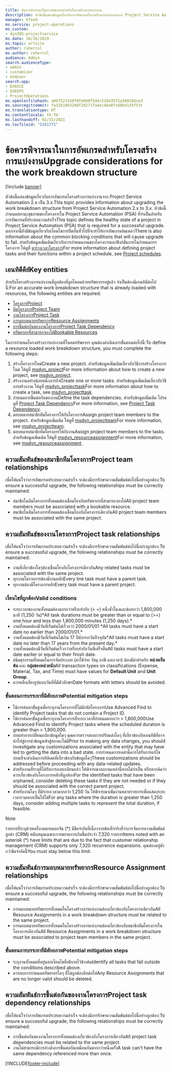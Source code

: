```yaml
---
title: ข้อควรพิจารณาในการอัพเกรดสำหรับโครงสร้างการแบ่งงาน
description: หัวข้อนี้แสดงข้อมูลเกี่ยวกับการอัพเกรดโครงสร้างการแบ่งงานจาก Project Service Automation 2.x เป็น 3.x.
manager: kfend
ms.service: project-operations
ms.custom:
- dyn365-projectservice
ms.date: 10/18/2019
ms.topic: article
author: ruhercul
ms.author: ruhercul
audience: Admin
search.audienceType:
- admin
- customizer
- enduser
search.app:
- D365CE
- D365PS
- ProjectOperations
ms.openlocfilehash: a067521410f0fe0d8f5d4c510a35f2a3b018dce3
ms.sourcegitcommit: fa32b1893286f20271fa4ec4be8fc68bd135f53c
ms.translationtype: HT
ms.contentlocale: th-TH
ms.lasthandoff: 02/15/2021
ms.locfileid: "5281771"
---
```

# <a name="upgrade-considerations-for-the-work-breakdown-structure"></a><span data-ttu-id="87e2e-103">ข้อควรพิจารณาในการอัพเกรดสำหรับโครงสร้างการแบ่งงาน</span><span class="sxs-lookup"><span data-stu-id="87e2e-103">Upgrade considerations for the work breakdown structure</span></span>

[!include [banner](../includes/psa-now-project-operations.md)]

<span data-ttu-id="87e2e-104">หัวข้อนี้แสดงข้อมูลเกี่ยวกับการอัพเกรดโครงสร้างการแบ่งงานจาก Project Service Automation 2.x เป็น 3.x.</span><span class="sxs-lookup"><span data-stu-id="87e2e-104">This topic provides information about upgrading the work breakdown structure from Project Service Automation 2.x to 3.x.</span></span> <span data-ttu-id="87e2e-105">หัวข้อนี้กำหนดสถานะสุขภาพของโครงการใน Project Service Automation (PSA) ที่จำเป็นสำหรับการอัพเกรดที่ประสบความสำเร็จ</span><span class="sxs-lookup"><span data-stu-id="87e2e-105">This topic defines the healthy state of a project in Project Service Automation (PSA) that is required for a successful upgrade.</span></span> <span data-ttu-id="87e2e-106">นอกจากนี้ยังมีข้อมูลเกี่ยวกับเงื่อนไขการปิดกั้นทั่วไปที่จะทำให้การอัพเกรดล้มเหลว</span><span class="sxs-lookup"><span data-stu-id="87e2e-106">There is also information about the common blocking conditions that will cause upgrade to fail.</span></span> <span data-ttu-id="87e2e-107">สำหรับข้อมูลเพิ่มเติมเกี่ยวกับการกำหนดงานของโครงการและฟังก์ชันภายในกำหนดการโครงการ ให้ดูที่ [ตารางเวลาโครงการ](project-creating.md)</span><span class="sxs-lookup"><span data-stu-id="87e2e-107">For more information about defining project tasks and their functions within a project schedule, see [Project schedules](project-creating.md).</span></span>

## <a name="key-entities"></a><span data-ttu-id="87e2e-108">เอนทิตีคีย์</span><span class="sxs-lookup"><span data-stu-id="87e2e-108">Key entities</span></span>
<span data-ttu-id="87e2e-109">สำหรับโครงสร้างการแบ่งงานที่ถูกต้องที่ถูกโหลดด้วยทรัพยากรอยู่แล้ว จำเป็นต้องมีเอนทิตีต่อไปนี้:</span><span class="sxs-lookup"><span data-stu-id="87e2e-109">For an accurate work breakdown structure that is already loaded with resources, the following entities are required:</span></span>

- [<span data-ttu-id="87e2e-110">โครงการ</span><span class="sxs-lookup"><span data-stu-id="87e2e-110">Project</span></span>](https://docs.microsoft.com/dynamics365/customerengagement/on-premises/developer/entities/msdyn_project)
- [<span data-ttu-id="87e2e-111">ทีมโครงการ</span><span class="sxs-lookup"><span data-stu-id="87e2e-111">Project Team</span></span>](https://docs.microsoft.com/dynamics365/customerengagement/on-premises/developer/entities/msdyn_projectteam)
- [<span data-ttu-id="87e2e-112">งานโครงการ</span><span class="sxs-lookup"><span data-stu-id="87e2e-112">Project Task</span></span>](https://docs.microsoft.com/dynamics365/customerengagement/on-premises/developer/entities/msdyn_projecttask)
- [<span data-ttu-id="87e2e-113">การมอบหมายทรัพยากร</span><span class="sxs-lookup"><span data-stu-id="87e2e-113">Resource Assignments</span></span>](https://docs.microsoft.com/dynamics365/customerengagement/on-premises/developer/entities/msdyn_resourceassignment)
- [<span data-ttu-id="87e2e-114">การขึ้นต่อกันของงานโครงการ</span><span class="sxs-lookup"><span data-stu-id="87e2e-114">Project Task Dependency</span></span>](https://docs.microsoft.com/dynamics365/customerengagement/on-premises/developer/entities/msdyn_projecttaskdependency)
- [<span data-ttu-id="87e2e-115">ทรัพยากรที่สามารถจองได้</span><span class="sxs-lookup"><span data-stu-id="87e2e-115">Bookable Resources</span></span>](https://docs.microsoft.com/dynamics365/customerengagement/on-premises/developer/entities/bookableresource)

<span data-ttu-id="87e2e-116">ในการกำหนดโครงสร้างการแบ่งงานที่โหลดทรัพยากร คุณต้องดำเนินการขั้นตอนต่อไปนี้:</span><span class="sxs-lookup"><span data-stu-id="87e2e-116">To define a resource loaded work breakdown structure, you must complete the following steps:</span></span>

1. <span data-ttu-id="87e2e-117">สร้างโครงการใหม่</span><span class="sxs-lookup"><span data-stu-id="87e2e-117">Create a new project.</span></span> <span data-ttu-id="87e2e-118">สำหรับข้อมูลเพิ่มเติมเกี่ยวกับวิธีการสร้างโครงการใหม่ ให้ดูที่ [msdyn_project](https://docs.microsoft.com/dynamics365/customerengagement/on-premises/developer/entities/msdyn_project)</span><span class="sxs-lookup"><span data-stu-id="87e2e-118">For more information about how to create a new project, see [msdyn_project](https://docs.microsoft.com/dynamics365/customerengagement/on-premises/developer/entities/msdyn_project).</span></span>
2. <span data-ttu-id="87e2e-119">สร้างงานอย่างน้อยหนึ่งภารกิจ</span><span class="sxs-lookup"><span data-stu-id="87e2e-119">Create one or more tasks.</span></span> <span data-ttu-id="87e2e-120">สำหรับข้อมูลเพิ่มเติมเกี่ยวกับวิธีการสร้างงาน ให้ดูที่ [msdyn_projecttask](https://docs.microsoft.com/dynamics365/customerengagement/on-premises/developer/entities/msdyn_projecttask)</span><span class="sxs-lookup"><span data-stu-id="87e2e-120">For more information about how to create a task, see [msdyn_projecttask](https://docs.microsoft.com/dynamics365/customerengagement/on-premises/developer/entities/msdyn_projecttask).</span></span>
3. <span data-ttu-id="87e2e-121">กำหนดการขึ้นต่อกันของงาน</span><span class="sxs-lookup"><span data-stu-id="87e2e-121">Define the task dependencies.</span></span> <span data-ttu-id="87e2e-122">สำหรับข้อมูลเพิ่มเติม โปรดดูที่ [Project Task Dependency](https://docs.microsoft.com/dynamics365/customerengagement/on-premises/developer/entities/msdyn_projecttaskdependency)</span><span class="sxs-lookup"><span data-stu-id="87e2e-122">For more information, see [Project Task Dependency](https://docs.microsoft.com/dynamics365/customerengagement/on-premises/developer/entities/msdyn_projecttaskdependency).</span></span>
4. <span data-ttu-id="87e2e-123">มอบหมายสมาชิกทีมโครงการให้กับโครงการ</span><span class="sxs-lookup"><span data-stu-id="87e2e-123">Assign project team members to the project.</span></span> <span data-ttu-id="87e2e-124">สำหรับข้อมูลเพิ่มเติม ให้ดูที่ [msdyn_projectteam](https://docs.microsoft.com/dynamics365/customerengagement/on-premises/developer/entities/msdyn_projectteam)</span><span class="sxs-lookup"><span data-stu-id="87e2e-124">For more information, see [msdyn_projectteam](https://docs.microsoft.com/dynamics365/customerengagement/on-premises/developer/entities/msdyn_projectteam).</span></span>
5. <span data-ttu-id="87e2e-125">มอบหมายสมาชิกทีมโครงการให้กับงาน</span><span class="sxs-lookup"><span data-stu-id="87e2e-125">Assign project team members to the tasks.</span></span> <span data-ttu-id="87e2e-126">สำหรับข้อมูลเพิ่มเติม ให้ดูที่ [msdyn_resourceassignment](https://docs.microsoft.com/dynamics365/customerengagement/on-premises/developer/entities/msdyn_resourceassignment)</span><span class="sxs-lookup"><span data-stu-id="87e2e-126">For more information, see [msdyn_resourceassignment](https://docs.microsoft.com/dynamics365/customerengagement/on-premises/developer/entities/msdyn_resourceassignment).</span></span>

## <a name="project-team-relationships"></a><span data-ttu-id="87e2e-127">ความสัมพันธ์ของสมาชิกทีมโครงการ</span><span class="sxs-lookup"><span data-stu-id="87e2e-127">Project team relationships</span></span>

<span data-ttu-id="87e2e-128">เพื่อให้แน่ใจว่าการอัพเกรดประสบความสำเร็จ จะต้องมีการรักษาความสัมพันธ์ต่อไปนี้อย่างถูกต้อง:</span><span class="sxs-lookup"><span data-stu-id="87e2e-128">To ensure a successful upgrade, the following relationships must be correctly maintained:</span></span>
- <span data-ttu-id="87e2e-129">สมาชิกในทีมโครงการทั้งหมดต้องเชื่อมโยงกับทรัพยากรที่สามารถจองได้</span><span class="sxs-lookup"><span data-stu-id="87e2e-129">All project team members must be associated with a bookable resource.</span></span>
- <span data-ttu-id="87e2e-130">สมาชิกในทีมโครงการทั้งหมดต้องเชื่อมโยงกับโครงการเดียวกัน</span><span class="sxs-lookup"><span data-stu-id="87e2e-130">All project team members must be associated with the same project.</span></span> 

## <a name="project-task-relationships"></a><span data-ttu-id="87e2e-131">ความสัมพันธ์ของงานโครงการ</span><span class="sxs-lookup"><span data-stu-id="87e2e-131">Project task relationships</span></span>
<span data-ttu-id="87e2e-132">เพื่อให้แน่ใจว่าการอัพเกรดประสบความสำเร็จ จะต้องมีการรักษาความสัมพันธ์ต่อไปนี้อย่างถูกต้อง:</span><span class="sxs-lookup"><span data-stu-id="87e2e-132">To ensure a successful upgrade, the following relationships must be correctly maintained:</span></span>

- <span data-ttu-id="87e2e-133">งานที่เกี่ยวข้องใดๆต้องเชื่อมโยงกับโครงการเดียวกัน</span><span class="sxs-lookup"><span data-stu-id="87e2e-133">Any related tasks must be associated with the same project.</span></span>
- <span data-ttu-id="87e2e-134">ทุกงานในรายการต้องมีงานหลัก</span><span class="sxs-lookup"><span data-stu-id="87e2e-134">Every line task must have a parent task.</span></span>
- <span data-ttu-id="87e2e-135">ทุกงานต้องมีโครงการหลัก</span><span class="sxs-lookup"><span data-stu-id="87e2e-135">Every task must have a parent project.</span></span>

### <a name="valid-conditions"></a><span data-ttu-id="87e2e-136">เงื่อนไขที่ถูกต้อง</span><span class="sxs-lookup"><span data-stu-id="87e2e-136">Valid conditions</span></span>

- <span data-ttu-id="87e2e-137">ระยะเวลาของงานทั้งหมดต้องมากกว่าหรือเท่ากับ (> =) หนึ่งชั่วโมงและน้อยกว่า 1,800,000 นาที (1,250 วัน)\*</span><span class="sxs-lookup"><span data-stu-id="87e2e-137">All task durations must be greater than or equal to (>=) one hour and less than 1,800,000 minutes (1,250 days).\*</span></span>
- <span data-ttu-id="87e2e-138">งานทั้งหมดต้องมีวันที่เริ่มต้นไม่เร็วกว่า 2000/01/01 \*</span><span class="sxs-lookup"><span data-stu-id="87e2e-138">All tasks must have a start date no earlier than 2000/01/01.\*</span></span>
- <span data-ttu-id="87e2e-139">งานทั้งหมดต้องมีวันที่เริ่มต้นไม่เกิน 17 ปีนับจากวันปัจจุบัน\*</span><span class="sxs-lookup"><span data-stu-id="87e2e-139">All tasks must have a start date no later than 17 years from the present day.\*</span></span>
- <span data-ttu-id="87e2e-140">งานทั้งหมดต้องมีวันที่เริ่มต้นเร็วกว่าหรือเท่ากับวันที่เสร็จสิ้น</span><span class="sxs-lookup"><span data-stu-id="87e2e-140">All tasks must have a start date earlier or equal to their finish date.</span></span>
- <span data-ttu-id="87e2e-141">ชนิดธุรกรรมทั้งหมดในการจัดประเภท (ค่าใช้จ่าย วัสดุ ภาษี และเวลา) ต้องมีค่าสำหรับ **หน่วยเริ่มต้น** และ **กลุ่มของหน่วยนับ**</span><span class="sxs-lookup"><span data-stu-id="87e2e-141">All transaction types on classifications (Expense, Material, Tax, and Time) must have values for **Default Unit** and **Unit Group**.</span></span>
- <span data-ttu-id="87e2e-142">ควรหลีกเลี่ยงรูปแบบวันที่ที่มีตัวอักษร</span><span class="sxs-lookup"><span data-stu-id="87e2e-142">Date formats with letters should be avoided.</span></span>

### <a name="potential-mitigation-steps"></a><span data-ttu-id="87e2e-143">ขั้นตอนการบรรเทาที่มีศักยภาพ</span><span class="sxs-lookup"><span data-stu-id="87e2e-143">Potential mitigation steps</span></span>
- <span data-ttu-id="87e2e-144">ใช้การค้นหาขั้นสูงเพื่อระบุงานโครงการที่ไม่มีรหัสโครงการ</span><span class="sxs-lookup"><span data-stu-id="87e2e-144">Use Advanced Find to identify Project tasks that do not contain a Project ID.</span></span>
- <span data-ttu-id="87e2e-145">ใช้การค้นหาขั้นสูงเพื่อระบุงานโครงการที่ระยะเวลาที่กำหนดมากกว่า > 1,800,000</span><span class="sxs-lookup"><span data-stu-id="87e2e-145">Use Advanced Find to identify Project tasks where the scheduled duration is greater than > 1,800,000.</span></span>
- <span data-ttu-id="87e2e-146">ก่อนทำการเปลี่ยนแปลงข้อมูลใดๆ คุณควรตรวจสอบการปรับแต่งใดๆ ที่เกี่ยวข้องกับเอนทิตีที่อาจนำไปสู่การนำข้อมูลเข้าสู่สถานะไม่ดี</span><span class="sxs-lookup"><span data-stu-id="87e2e-146">Prior to making any data changes, you should investigate any customizations associated with the entity that may have led to getting the data into a bad state.</span></span> <span data-ttu-id="87e2e-147">การกำหนดการเหล่านี้ควรได้รับการแก้ไขก่อนที่จะดำเนินการอัปเดตที่เกี่ยวข้องกับข้อมูลใดๆ</span><span class="sxs-lookup"><span data-stu-id="87e2e-147">These customizations should be addressed before proceeding with any data-related updates.</span></span>
- <span data-ttu-id="87e2e-148">สำหรับงานที่ระบุที่ได้รับการลงทะเบียนแล้ว ให้พิจารณาลบงานเหล่านี้หากไม่จำเป็น หรือหากคิดว่าควรเกี่ยวข้องกับโครงการหลักที่ถูกต้อง</span><span class="sxs-lookup"><span data-stu-id="87e2e-148">For the identified tasks that have been orphaned, consider deleting these tasks if they are not needed or if they should be associated with the correct parent project.</span></span>
- <span data-ttu-id="87e2e-149">สำหรับงานใดๆ ที่มีระยะเวลามากกว่า 1,250 วัน ให้พิจารณาเพิ่มงานหลายรายการเพื่อแสดงระยะเวลารวมหากเป็นไปได้</span><span class="sxs-lookup"><span data-stu-id="87e2e-149">For any tasks where the duration is greater than 1,250 days, consider adding multiple tasks to represent the total duration, if feasible.</span></span>

> [!NOTE]
> <span data-ttu-id="87e2e-150">รายการที่ระบุด้วยเครื่องหมายดอกจัน (\*) มีขีดจำกัดที่เนื่องจากข้อเท็จจริงที่ว่าการจัดการความสัมพันธ์ลูกค้า (CRM) สนับสนุนเฉพาะการขยายการเกิดขึ้นประจำ 7,320 รายการ</span><span class="sxs-lookup"><span data-stu-id="87e2e-150">Items noted with an asterisk (\*) have limits that are due to the fact that customer relationship management (CRM) supports only 7,320 recurrence expansions.</span></span> <span data-ttu-id="87e2e-151">คุณต้องอยู่ต่ำกว่าขีดจำกัดนี้</span><span class="sxs-lookup"><span data-stu-id="87e2e-151">You must stay below this limit.</span></span>

## <a name="resource-assignment-relationships"></a><span data-ttu-id="87e2e-152">ความสัมพันธ์การมอบหมายทรัพยากร</span><span class="sxs-lookup"><span data-stu-id="87e2e-152">Resource Assignment relationships</span></span>
<span data-ttu-id="87e2e-153">เพื่อให้แน่ใจว่าการอัพเกรดประสบความสำเร็จ จะต้องมีการรักษาความสัมพันธ์ต่อไปนี้อย่างถูกต้อง:</span><span class="sxs-lookup"><span data-stu-id="87e2e-153">To ensure a successful upgrade, the following relationships must be correctly maintained:</span></span>

- <span data-ttu-id="87e2e-154">การมอบหมายทรัพยากรทั้งหมดในโครงสร้างการแบ่งงานต้องเกี่ยวข้องกับโครงการเดียวกัน</span><span class="sxs-lookup"><span data-stu-id="87e2e-154">All Resource Assignments in a work breakdown structure must be related to the same project.</span></span>
- <span data-ttu-id="87e2e-155">การมอบหมายทรัพยากรทั้งหมดในโครงสร้างการแบ่งงานต้องเกี่ยวข้องกับสมาชิกทีมโครงการในโครงการเดียวกัน</span><span class="sxs-lookup"><span data-stu-id="87e2e-155">All Resource Assignments in a work breakdown structure must be associated to project team members in the same project.</span></span>

### <a name="potential-mitigation-steps"></a><span data-ttu-id="87e2e-156">ขั้นตอนการบรรเทาที่มีศักยภาพ</span><span class="sxs-lookup"><span data-stu-id="87e2e-156">Potential mitigation steps</span></span>
- <span data-ttu-id="87e2e-157">ระบุงานทั้งหมดที่อยู่นอกเงื่อนไขที่อธิบายไว้ข้างต้น</span><span class="sxs-lookup"><span data-stu-id="87e2e-157">Identify all tasks that fall outside the conditions described above.</span></span>  
- <span data-ttu-id="87e2e-158">ควรลบการกำหนดทรัพยากรใดๆ ที่ไม่ถูกต้องอีกต่อไป</span><span class="sxs-lookup"><span data-stu-id="87e2e-158">Any Resource Assignments that are no longer valid should be deleted.</span></span>

## <a name="project-task-dependency-relationships"></a><span data-ttu-id="87e2e-159">ความสัมพันธ์การขึ้นต่อกันของงานโครงการ</span><span class="sxs-lookup"><span data-stu-id="87e2e-159">Project task dependency relationships</span></span>
<span data-ttu-id="87e2e-160">เพื่อให้แน่ใจว่าการอัพเกรดประสบความสำเร็จ จะต้องมีการรักษาความสัมพันธ์ต่อไปนี้อย่างถูกต้อง:</span><span class="sxs-lookup"><span data-stu-id="87e2e-160">To ensure a successful upgrade, the following relationships must be correctly maintained:</span></span>

- <span data-ttu-id="87e2e-161">การขึ้นต่อกันของงานโครงการทั้งหมดต้องเกี่ยวข้องกับโครงการเดียวกัน</span><span class="sxs-lookup"><span data-stu-id="87e2e-161">All project task dependencies must be related to the same project.</span></span>
- <span data-ttu-id="87e2e-162">งานไม่สามารถมีการอ้างอิงการขึ้นต่อกันเหมือนกันมากกว่าหนึ่งครั้ง</span><span class="sxs-lookup"><span data-stu-id="87e2e-162">A task can't have the same dependency referenced more than once.</span></span>


[!INCLUDE[footer-include](../includes/footer-banner.md)]